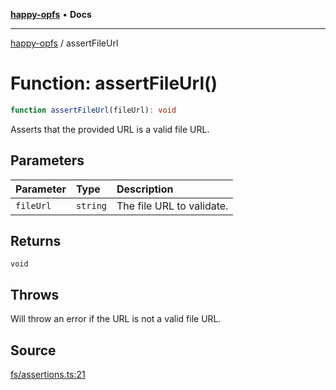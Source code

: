 [**happy-opfs**](../README.md) • **Docs**

***

[happy-opfs](../README.md) / assertFileUrl

# Function: assertFileUrl()

```ts
function assertFileUrl(fileUrl): void
```

Asserts that the provided URL is a valid file URL.

## Parameters

| Parameter | Type | Description |
| :------ | :------ | :------ |
| `fileUrl` | `string` | The file URL to validate. |

## Returns

`void`

## Throws

Will throw an error if the URL is not a valid file URL.

## Source

[fs/assertions.ts:21](https://github.com/JiangJie/happy-opfs/blob/fcbf5b5ef2676cbf90b3a855acdadcf7a79ef72c/src/fs/assertions.ts#L21)
